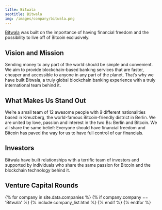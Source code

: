 ```yaml
---
title: Bitwala 
seotitle: Bitwala  
img: /images/company/bitwala.png
---
```


<a href="https://www.bitwala.io">Bitwala</a> was built on the importance of having financial freedom and the possibility to live off of Bitcoin exclusively.

## Vision and Mission

Sending money to any part of the world should be simple and convenient. We aim to provide blockchain-based banking services that are faster, cheaper and accessible to anyone in any part of the planet. That’s why we have built Bitwala, a truly global blockchain banking experience with a truly international team behind it.

## What Makes Us Stand Out

We’re a small team of 12 awesome people with 9 different nationalities based in Kreuzberg, the world-famous Bitcoin-friendly district in Berlin. We are united by love, passion and interest in the two Bs: Berlin and Bitcoin. We all share the same belief: Everyone should have financial freedom and Bitcoin has paved the way for us to have full control of our financials. 

## Investors

Bitwala have built relationships with a terrific team of investors and supported by individuals who share the same passion for Bitcoin and the blockchain technology behind it.


## Venture Capital Rounds

{% for company in site.data.companies %}
{% if company.company == 'Bitwala' %}
{% include company_list.html %}
{% endif %}
{% endfor %}
